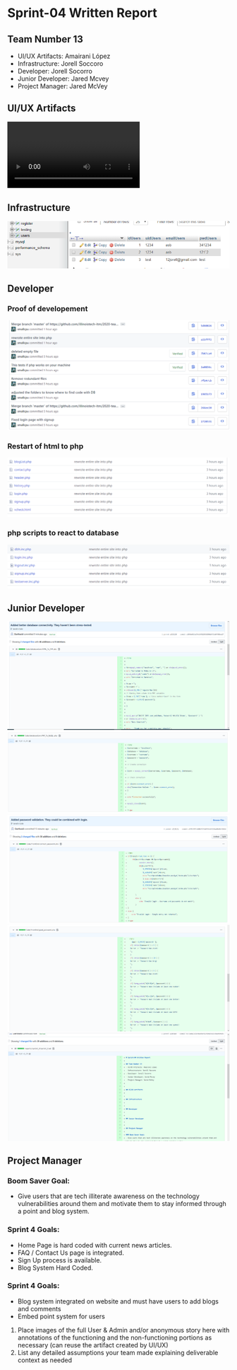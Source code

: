 # Sprint-04 Written Report

## Team Number 13
- UI/UX Artifacts: Amairani López
- Infrastructure: Jorell Soccoro
- Developer: Jorell Socorro
- Junior Developer: Jared Mcvey
- Project Manager: Jared McVey


## UI/UX Artifacts
![Navigate](media/website_sample.mp4 "Navigating Through Site")

## Infrastructure
![infra](media/infractImg.PNG)

## Developer
### Proof of developement
![dev](media/developerImg1.PNG)
### Restart of html to php
![dev](media/developerImg2.PNG)
### php scripts to react to database
![dev](media/developerImg3.PNG)


## Junior Developer
![Front-end](media/Artifact_1.PNG "First")
![Front_End](media/Artifact_2.PNG "Second")
![Database](media/Artifact_3.PNG "Third")
![Connect](media/Artifact_4.PNG "Fourth")
![Finalize](media/Artifact_5.PNG "Fifth")
## Project Manager

### Boom Saver Goal:
- Give users that are tech illiterate awareness on the technology vulnerabilities around them and motivate them to stay informed through a point and blog system.

### Sprint 4 Goals:
- Home Page is hard coded with current news articles.
- FAQ / Contact Us page is integrated.
- Sign Up process is available.
- Blog System Hard Coded.

### Sprint 4 Goals:
- Blog system integrated on website and must have users to add blogs and comments
- Embed point system for users

1. Place images of the full User & Admin and/or anonymous story here with annotations of the functioning and the non-functioning portions as necessary (can reuse the artifact created by UI/UX)
2. List any detailed assumptions your team made explaining deliverable context as needed
